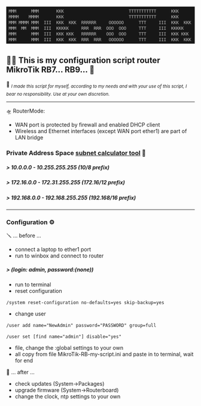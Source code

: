 ![This is an image](mikrotik.png)

## :man_beard: This is my configuration script router MikroTik RB7... RB9... :rocket:

📝 <sub>*I made this script for myself, according to my needs and with your use of this script, I bear no responsibility. Use at your own discretion.*</sub>

---

🛸 RouterMode:

- WAN port is protected by firewall and enabled DHCP client
- Wireless and Ethernet interfaces (except WAN port ether1) are part of LAN bridge

### Private Address Space [subnet calculator tool](https://subnet.im) :eyes:

##### > 10.0.0.0 - 10.255.255.255 (10/8 prefix)

##### > 172.16.0.0 - 172.31.255.255 (172.16/12 prefix)

##### > 192.168.0.0 - 192.168.255.255 (192.168/16 prefix)

---

### Configuration ⚙️ 

🪛 ... before ...

- connect a laptop to ether1 port
- run to winbox and connect to router
##### > (login: admin, password:(none))
- run to terminal
- reset configuration

```
/system reset-configuration no-defaults=yes skip-backup=yes
```

- change user

```
/user add name="NewAdmin" password="PASSWORD" group=full
```

```
/user set [find name="admin"] disable="yes"
```

- file, change the :global settings to your own
- all copy from file MikroTik-RB-my-script.ini and
  paste in to terminal, wait for end

🔨 ... after ...

- check updates (System→Packages)
- upgrade firmware (System→Routerboard)
- change the clock, ntp settings to your own
